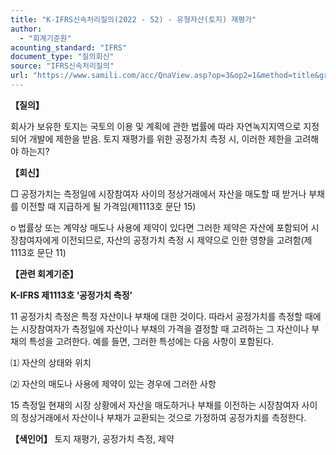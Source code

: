 ```yaml
---
title: "K-IFRS신속처리질의(2022 - 52) - 유형자산(토지) 재평가"
author:
  - "회계기준원"
acounting_standard: "IFRS"
document_type: "질의회신"
source: "IFRS신속처리질의"
url: "https://www.samili.com/acc/QnaView.asp?op=3&op2=1&method=title&group=2124-15;1&orgcode=3&searchword=&page=11&code=K%2DIFRS%EC%8B%A0%EC%86%8D%EC%B2%98%EB%A6%AC%EC%A7%88%EC%9D%98%2D52%3A20220822"
---
```

**【질의】**

  

회사가 보유한 토지는 국토의 이용 및 계획에 관한 법률에 따라 자연녹지지역으로 지정되어 개발에 제한을 받음. 토지 재평가를 위한 공정가치 측정 시, 이러한 제한을 고려해야 하는지?

  
  

**【회신】**

  

□ 공정가치는 측정일에 시장참여자 사이의 정상거래에서 자산을 매도할 때 받거나 부채를 이전할 때 지급하게 될 가격임(제1113호 문단 15)

  

o 법률상 또는 계약상 매도나 사용에 제약이 있다면 그러한 제약은 자산에 포함되어 시장참여자에게 이전되므로, 자산의 공정가치 측정 시 제약으로 인한 영향을 고려함(제1113호 문단 11)

  
  

**【관련 회계기준】**

  

**K-IFRS 제1113호 ‘공정가치 측정’**

  

11 공정가치 측정은 특정 자산이나 부채에 대한 것이다. 따라서 공정가치를 측정할 때에는 시장참여자가 측정일에 자산이나 부채의 가격을 결정할 때 고려하는 그 자산이나 부채의 특성을 고려한다. 예를 들면, 그러한 특성에는 다음 사항이 포함된다.

⑴ 자산의 상태와 위치

⑵ 자산의 매도나 사용에 제약이 있는 경우에 그러한 사항

  

15 측정일 현재의 시장 상황에서 자산을 매도하거나 부채를 이전하는 시장참여자 사이의 정상거래에서 자산이나 부채가 교환되는 것으로 가정하여 공정가치를 측정한다.

  
  

**【색인어】** 토지 재평가, 공정가치 측정, 제약
